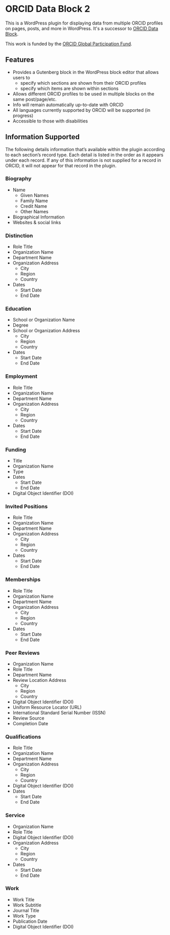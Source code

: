 # ORCID Data Block 2

This is a WordPress plugin for displaying data from multiple ORCID profiles on pages, posts, and more in WordPress. It's a successor to [ORCID Data Block](https://github.com/MESH-Research/orcid-data-block).

This work is funded by the [ORCID Global Participation Fund](https://info.orcid.org/global-participation-fund-announces-fourth-round-of-awardees/).

## Features

* Provides a Gutenberg block in the WordPress block editor that allows users to 
  * specify which sections are shown from their ORCID profiles 
  * specify which items are shown within sections 
* Allows different ORCID profiles to be used in multiple blocks on the same post/page/etc.
* Info will remain automatically up-to-date with ORCID 
* All languages currently supported by ORCID will be supported (in progress)
* Accessible to those with disabilities

## Information Supported

The following details information that’s available within the plugin according to each section’s record type. Each detail is listed in the order as it appears under each record. If any of this information is not supplied for a record in ORCID, it will not appear for that record in the plugin. 

### Biography

* Name  
  * Given Names  
  * Family Name  
  * Credit Name  
  * Other Names  
* Biographical Information  
* Websites & social links

### Distinction

* Role Title  
* Organization Name  
* Department Name  
* Organization Address  
  * City  
  * Region  
  * Country  
* Dates  
  * Start Date  
  * End Date

### Education

* School or Organization Name  
* Degree  
* School or Organization Address  
  * City  
  * Region  
  * Country  
* Dates  
  * Start Date  
  * End Date

### Employment

* Role Title  
* Organization Name  
* Department Name  
* Organization Address  
  * City  
  * Region  
  * Country  
* Dates  
  * Start Date  
  * End Date

### Funding

* Title  
* Organization Name  
* Type  
* Dates  
  * Start Date  
  * End Date  
* Digital Object Identifier (DOI)

### Invited Positions

* Role Title  
* Organization Name  
* Department Name  
* Organization Address  
  * City  
  * Region  
  * Country  
* Dates  
  * Start Date  
  * End Date

### Memberships

* Role Title  
* Organization Name  
* Department Name  
* Organization Address  
  * City  
  * Region  
  * Country  
* Dates  
  * Start Date  
  * End Date

### Peer Reviews

* Organization Name  
* Role Title  
* Department Name  
* Review Location Address  
  * City  
  * Region  
  * Country  
* Digital Object Identifier (DOI)  
* Uniform Resource Locator (URL)  
* International Standard Serial Number (ISSN)  
* Review Source  
* Completion Date

### Qualifications

* Role Title  
* Organization Name  
* Department Name  
* Organization Address  
  * City  
  * Region  
  * Country  
* Digital Object Identifier (DOI)  
* Dates  
  * Start Date  
  * End Date

### Service

* Organization Name  
* Role Title  
* Digital Object Identifier (DOI)  
* Organization Address  
  * City  
  * Region  
  * Country  
* Dates  
  * Start Date  
  * End Date

### Work

* Work Title  
* Work Subtitle  
* Journal Title  
* Work Type  
* Publication Date  
* Digital Object Identifier (DOI)


